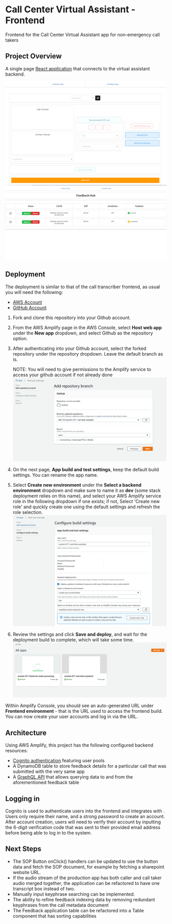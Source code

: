 # Call Center Virtual Assistant - Frontend
Frontend for the Call Center Virtual Assistant app for non-emergency call takers

## Project Overview

A single page [React application](https://github.com/facebook/create-react-app) that connects to the virtual assistant
backend.

![alt text](real-time-assistant-assistantUI.PNG)
![alt text](real-time-assistant-feedbackUI.PNG)

## Deployment

The deployment is similar to that of the call transcriber frontend, as usual you will need the following:
* [AWS Account](https://aws.amazon.com/account/)
* [GitHub Account](https://github.com)

1) Fork and clone this repository into your Github account.
2) From the AWS Amplify page in the AWS Console, select **Host web app** under the **New app** dropdown, and select 
   Github as the repository option.
3) After authenticating into your Github account, select the forked repository under the repository dropdown. Leave 
   the default branch as is.
   
   NOTE: You will need to give permissions to the Amplify service to access your github account if not already done
   ![alt text](frontend-step-1.PNG)
4) On the next page, **App build and test settings**, keep the default build settings. You can rename the app name.
5) Select **Create new environment** under the **Select a backend environment** dropdown and make sure to name it 
   as **dev** (some stack deployment relies on this name), and select your AWS Amplify service role in the following 
   dropdown if one exists; if not, Select 'Create new role' and quickly create one using the default settings and 
   refresh the role selection.
   ![alt text](frontend-step-2.PNG)
6) Review the settings and click **Save and deploy**, and wait for the deployment build to complete, which will take 
   some time.
   ![alt text](frontend-step-3.PNG)


Within Amplify Console, you should see an auto-generated URL under **Frontend environment** - that is the URL used to 
access the frontend build. You can now create your user accounts and log in via the URL.

## Architecture

Using AWS Amplify, this project has the following configured backend resources:
* [Cognito authentication](https://docs.amplify.aws/lib/auth/getting-started/q/platform/js) featuring user pools
* A DynamoDB table to store feedback details for a particular call that was submitted with the very same app
* A [GraphQL API](https://docs.amplify.aws/guides/api-graphql/building-a-form-api/q/platform/js) that allows querying 
  data to and from the aforementioned feedback table

## Logging in

Cognito is used to authenticate users into the frontend and integrates with . Users only require their name, and a 
strong password to create an account.
After account creation, users will need to verify their account by inputting the 6-digit verification code that was 
sent to their provided email address before being able to log in to the system.

## Next Steps

* The SOP Button onClick() handlers can be updated to use the button data and fetch the SOP document, for example by 
  fetching a sharepoint website URL.
* If the audio stream of the production app has both caller and call taker audio merged together, the application can 
  be refactored to have one transcript box instead of two.
* Manually input keyphrase searching can be implemented.
* The ability to refine feedback indexing data by removing redundant keyphrases from the call metadata document
* The Feedback application table can be refactored into a Table component that has sorting capabilities
